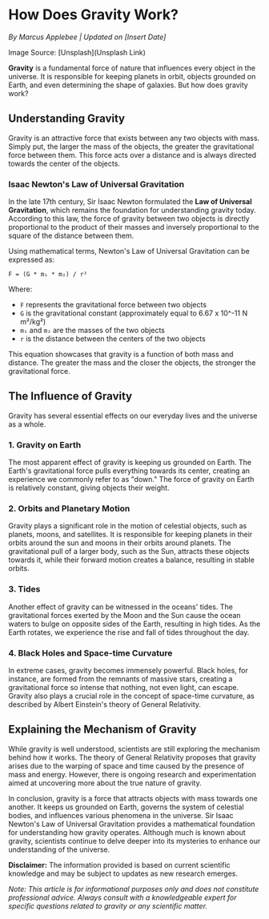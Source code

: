 # How Does Gravity Work?

*By Marcus Applebee | Updated on [Insert Date]*

Image Source: [Unsplash](Unsplash Link)

**Gravity** is a fundamental force of nature that influences every object in the universe. It is responsible for keeping planets in orbit, objects grounded on Earth, and even determining the shape of galaxies. But how does gravity work?

## Understanding Gravity

Gravity is an attractive force that exists between any two objects with mass. Simply put, the larger the mass of the objects, the greater the gravitational force between them. This force acts over a distance and is always directed towards the center of the objects.

### Isaac Newton's Law of Universal Gravitation

In the late 17th century, Sir Isaac Newton formulated the **Law of Universal Gravitation**, which remains the foundation for understanding gravity today. According to this law, the force of gravity between two objects is directly proportional to the product of their masses and inversely proportional to the square of the distance between them.

Using mathematical terms, Newton's Law of Universal Gravitation can be expressed as:

```
F = (G * m₁ * m₂) / r²
```

Where:
- `F` represents the gravitational force between two objects
- `G` is the gravitational constant (approximately equal to 6.67 x 10^-11 N m²/kg²)
- `m₁` and `m₂` are the masses of the two objects
- `r` is the distance between the centers of the two objects

This equation showcases that gravity is a function of both mass and distance. The greater the mass and the closer the objects, the stronger the gravitational force.

## The Influence of Gravity

Gravity has several essential effects on our everyday lives and the universe as a whole.

### 1. Gravity on Earth

The most apparent effect of gravity is keeping us grounded on Earth. The Earth's gravitational force pulls everything towards its center, creating an experience we commonly refer to as "down." The force of gravity on Earth is relatively constant, giving objects their weight.

### 2. Orbits and Planetary Motion

Gravity plays a significant role in the motion of celestial objects, such as planets, moons, and satellites. It is responsible for keeping planets in their orbits around the sun and moons in their orbits around planets. The gravitational pull of a larger body, such as the Sun, attracts these objects towards it, while their forward motion creates a balance, resulting in stable orbits.

### 3. Tides

Another effect of gravity can be witnessed in the oceans' tides. The gravitational forces exerted by the Moon and the Sun cause the ocean waters to bulge on opposite sides of the Earth, resulting in high tides. As the Earth rotates, we experience the rise and fall of tides throughout the day.

### 4. Black Holes and Space-time Curvature

In extreme cases, gravity becomes immensely powerful. Black holes, for instance, are formed from the remnants of massive stars, creating a gravitational force so intense that nothing, not even light, can escape. Gravity also plays a crucial role in the concept of space-time curvature, as described by Albert Einstein's theory of General Relativity.

## Explaining the Mechanism of Gravity

While gravity is well understood, scientists are still exploring the mechanism behind how it works. The theory of General Relativity proposes that gravity arises due to the warping of space and time caused by the presence of mass and energy. However, there is ongoing research and experimentation aimed at uncovering more about the true nature of gravity.

In conclusion, gravity is a force that attracts objects with mass towards one another. It keeps us grounded on Earth, governs the system of celestial bodies, and influences various phenomena in the universe. Sir Isaac Newton's Law of Universal Gravitation provides a mathematical foundation for understanding how gravity operates. Although much is known about gravity, scientists continue to delve deeper into its mysteries to enhance our understanding of the universe.

**Disclaimer:** The information provided is based on current scientific knowledge and may be subject to updates as new research emerges.

*Note: This article is for informational purposes only and does not constitute professional advice. Always consult with a knowledgeable expert for specific questions related to gravity or any scientific matter.*